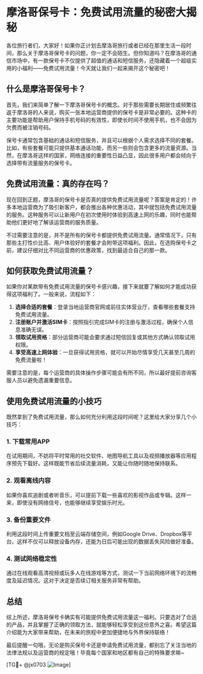 # 摩洛哥保号卡：免费试用流量的秘密大揭秘

各位旅行者们，大家好！如果你正计划去摩洛哥旅行或者已经在那里生活一段时间，那么关于摩洛哥保号卡的问题，你一定不会陌生。但你知道吗？在摩洛哥的通信市场中，有一款保号卡不仅提供了超值的通话和短信服务，还隐藏着一个超级实用的小福利——免费试用流量！今天就让我们一起来揭开这个秘密吧！

## 什么是摩洛哥保号卡？

首先，我们来简单了解一下摩洛哥保号卡的概念。对于那些需要长期居住或频繁往返于摩洛哥的人来说，购买一张本地运营商提供的保号卡是非常必要的。这种卡的主要功能是帮助用户保持手机号码的有效性，即使长时间不使用手机，也不会因为欠费而被注销号码。

保号卡通常包含基础的通话和短信服务，并且可以根据个人需求选择不同的套餐。比如，有些套餐可能只提供基本通话功能，而另一些则会包含更多的流量资源。当然，在摩洛哥这样的国家，网络连接的重要性日益凸显，因此很多用户都会倾向于选择带有流量服务的保号卡。

## 免费试用流量：真的存在吗？

现在回到正题，摩洛哥的保号卡是否真的提供免费试用流量呢？答案是肯定的！许多本地运营商为了吸引新客户，都会推出各种优惠活动，其中就包括免费试用流量的服务。这种服务可以让新用户在初次使用时体验到高速上网的乐趣，同时也能帮助他们更好地了解该运营商的服务质量。

不过需要注意的是，并不是所有的保号卡都提供免费试用流量。通常情况下，只有那些主打性价比高、用户体验好的套餐才会附带这项福利。因此，在选购保号卡之前，建议仔细对比不同运营商的优惠政策，找到最适合自己的那一款。

## 如何获取免费试用流量？

如果你对某款带有免费试用流量的保号卡感兴趣，接下来就要了解如何才能成功获得这项福利了。一般来说，流程如下：

1. **选择合适的套餐**：登录当地运营商官网或前往实体营业厅，查看哪些套餐支持免费试用流量。
2. **注册账户并激活SIM卡**：按照指引完成SIM卡的注册与激活过程，确保个人信息准确无误。
3. **领取试用资格**：部分运营商可能会要求通过短信回复或其他方式确认领取试用权限。
4. **享受高速上网体验**：一旦获得试用资格，就可以开始尽情享受几天甚至几周的免费流量啦！

需要注意的是，每个运营商的具体操作步骤可能会有所不同，所以最好提前咨询客服人员以避免遗漏重要信息。

## 使用免费试用流量的小技巧

既然拿到了免费试用流量，那么如何充分利用这段时间呢？这里给大家分享几个小技巧：

### 1. 下载常用APP
在试用期间，不妨将平时常用的社交软件、地图导航工具以及视频播放器等应用程序预先下载好。这样既能节省后续流量消耗，又能让你随时随地保持联系。

### 2. 观看离线内容
如果你喜欢追剧或者听音乐，可以提前下载一些喜欢的影视作品或专辑。这样一来，即使没有网络信号，也能够继续享受娱乐时光。

### 3. 备份重要文件
利用这段时间上传重要文档至云端存储空间，例如Google Drive、Dropbox等平台。这样不仅可以释放设备内存，还能为日后可能出现的数据丢失风险做好准备。

### 4. 测试网络稳定性
通过在线观看高清视频或玩多人在线游戏等方式，测试一下当前网络环境下的流畅度及延迟情况。这对于决定是否续订相关服务非常有帮助。

## 总结

综上所述，摩洛哥保号卡确实有可能提供免费试用流量这一福利。只要选对了合适的产品，并且掌握了正确的领取方法，就能够轻松享受到这份意外之喜。希望这篇介绍能为大家带来帮助，在未来的旅程中更加便捷地与外界保持联络！

最后提醒一句哦，无论是购买保号卡还是申请免费试用流量，都别忘了关注当地的法律法规以及运营商的规定哦！毕竟每个国家和地区都有自己的特殊要求嘛~

[TG💪+ @jx0703 ![Image](https://github.com/user-attachments/assets/dbca1d08-cadb-493c-b0ec-ad6f7a83f270)]
